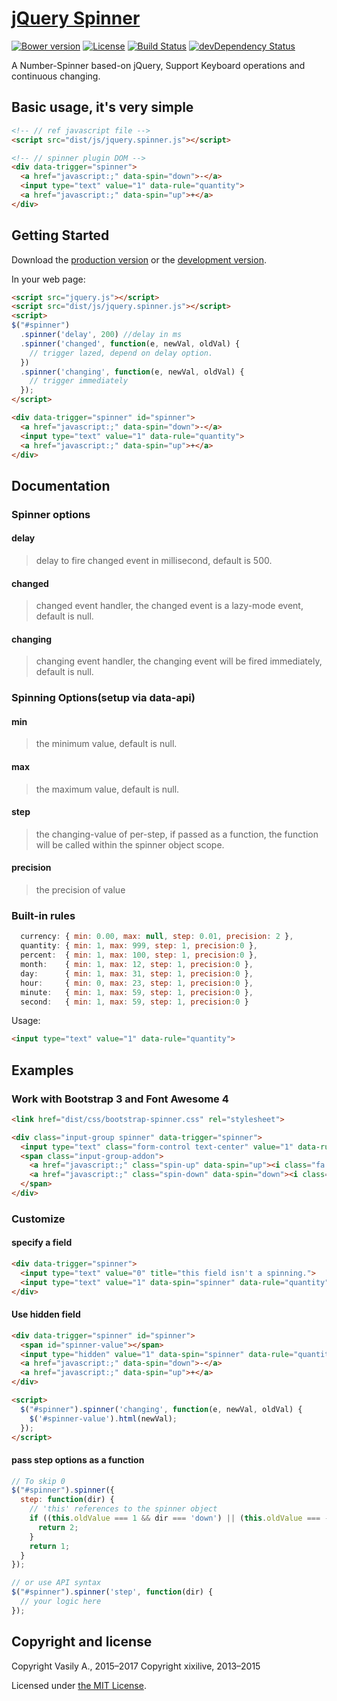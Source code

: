 # [jQuery Spinner](https://vsn4ik.github.io/jquery.spinner/)

[![Bower version](https://img.shields.io/bower/v/jquery.spinner.svg)](https://github.com/vsn4ik/jquery.spinner)
[![License](https://img.shields.io/npm/l/jquery.spinner.svg)][license]
[![Build Status](https://travis-ci.org/vsn4ik/jquery.spinner.svg)](https://travis-ci.org/vsn4ik/jquery.spinner)
[![devDependency Status](https://david-dm.org/vsn4ik/jquery.spinner/dev-status.svg)](https://david-dm.org/vsn4ik/jquery.spinner?type=dev)


A Number-Spinner based-on jQuery, Support Keyboard operations and continuous changing.

## Basic usage, it's very simple
```html
<!-- // ref javascript file -->
<script src="dist/js/jquery.spinner.js"></script>

<!-- // spinner plugin DOM -->
<div data-trigger="spinner">
  <a href="javascript:;" data-spin="down">-</a>
  <input type="text" value="1" data-rule="quantity">
  <a href="javascript:;" data-spin="up">+</a>
</div>
```

## Getting Started
Download the [production version][production] or the [development version][development].

In your web page:

```html
<script src="jquery.js"></script>
<script src="dist/js/jquery.spinner.js"></script>
<script>
$("#spinner")
  .spinner('delay', 200) //delay in ms
  .spinner('changed', function(e, newVal, oldVal) {
    // trigger lazed, depend on delay option.
  })
  .spinner('changing', function(e, newVal, oldVal) {
    // trigger immediately
  });
</script>

<div data-trigger="spinner" id="spinner">
  <a href="javascript:;" data-spin="down">-</a>
  <input type="text" value="1" data-rule="quantity">
  <a href="javascript:;" data-spin="up">+</a>
</div>
```

## Documentation
### Spinner options

#### delay
> delay to fire changed event in millisecond, default is 500.

#### changed
> changed event handler, the changed event is a lazy-mode event, default is null.

#### changing
> changing event handler, the changing event will be fired immediately, default is null.

### Spinning Options(setup via data-api)
#### min
> the minimum value, default is null.

#### max
> the maximum value, default is null.

#### step
> the changing-value of per-step, if passed as a function, the function will be called within the spinner object scope.

#### precision
> the precision of value

### Built-in rules
```javascript
  currency: { min: 0.00, max: null, step: 0.01, precision: 2 },
  quantity: { min: 1, max: 999, step: 1, precision:0 },
  percent:  { min: 1, max: 100, step: 1, precision:0 },
  month:    { min: 1, max: 12, step: 1, precision:0 },
  day:      { min: 1, max: 31, step: 1, precision:0 },
  hour:     { min: 0, max: 23, step: 1, precision:0 },
  minute:   { min: 1, max: 59, step: 1, precision:0 },
  second:   { min: 1, max: 59, step: 1, precision:0 }
```
Usage:
```html
<input type="text" value="1" data-rule="quantity">
```

## Examples

### Work with Bootstrap 3 and Font Awesome 4

```html
<link href="dist/css/bootstrap-spinner.css" rel="stylesheet">

<div class="input-group spinner" data-trigger="spinner">
  <input type="text" class="form-control text-center" value="1" data-rule="quantity">
  <span class="input-group-addon">
    <a href="javascript:;" class="spin-up" data-spin="up"><i class="fa fa-caret-up"></i></a>
    <a href="javascript:;" class="spin-down" data-spin="down"><i class="fa fa-caret-down"></i></a>
  </span>
</div>
```

### Customize

#### specify a field

```html
<div data-trigger="spinner">
  <input type="text" value="0" title="this field isn't a spinning.">
  <input type="text" value="1" data-spin="spinner" data-rule="quantity" data-max="10">
</div>
```

#### Use hidden field

```html
<div data-trigger="spinner" id="spinner">
  <span id="spinner-value"></span>
  <input type="hidden" value="1" data-spin="spinner" data-rule="quantity" data-max="10">
  <a href="javascript:;" data-spin="down">-</a>
  <a href="javascript:;" data-spin="up">+</a>
</div>

<script>
  $("#spinner").spinner('changing', function(e, newVal, oldVal) {
    $('#spinner-value').html(newVal);
  });
</script>
```

#### pass step options as a function
```javascript
// To skip 0
$("#spinner").spinner({
  step: function(dir) {
    // 'this' references to the spinner object
    if ((this.oldValue === 1 && dir === 'down') || (this.oldValue === -1 && dir === 'up')) {
      return 2;
    }
    return 1;
  }
});

// or use API syntax
$("#spinner").spinner('step', function(dir) {
  // your logic here
});
```


## Copyright and license

Copyright Vasily A., 2015&ndash;2017
Copyright xixilive, 2013&ndash;2015

Licensed under [the MIT License][license].

[license]: https://github.com/vsn4ik/jquery.spinner/blob/master/LICENSE
[development]: https://raw.githubusercontent.com/vsn4ik/jquery.spinner/master/dist/js/jquery.spinner.min.js
[production]: https://raw.githubusercontent.com/vsn4ik/jquery.spinner/master/dist/js/jquery.spinner.js
